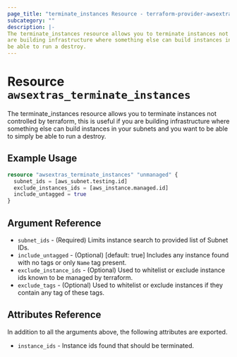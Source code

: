 ```yaml
---
page_title: "terminate_instances Resource - terraform-provider-awsextras"
subcategory: ""
description: |-
The terminate_instances resource allows you to terminate instances not controlled by terraform, this is useful if you
are building infrastructure where something else can build instances in your subnets and you want to be able to simply
be able to run a destroy.
---
```


# Resource `awsextras_terminate_instances`

The terminate_instances resource allows you to terminate instances not controlled by terraform, this is useful if you
are building infrastructure where something else can build instances in your subnets and you want to be able to simply
be able to run a destroy.

## Example Usage

```terraform
resource "awsextras_terminate_instances" "unmanaged" {
  subnet_ids = [aws_subnet.testing.id]
  exclude_instances_ids = [aws_instance.managed.id]
  include_untagged = true
}
```

## Argument Reference

- `subnet_ids` - (Required) Limits instance search to provided list of Subnet IDs.
- `include_untagged` - (Optional) [default: true] Includes any instance found with no tags or only `Name` tag present.
- `exclude_instance_ids` - (Optional) Used to whitelist or exclude instance ids known to be managed by terraform.
- `exclude_tags` - (Optional) Used to whitelist or exclude instances if they contain any tag of these tags.

## Attributes Reference

In addition to all the arguments above, the following attributes are exported.

- `instance_ids` - Instance ids found that should be terminated.
